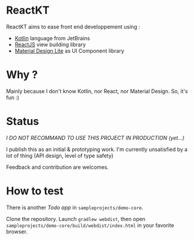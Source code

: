 # ReactKT

ReactKT aims to ease front end developpement using :
* [Kotlin](https://kotlinlang.org) language from JetBrains
* [ReactJS](https://facebook.github.io/react/) view building library
* [Material Design Lite](http://www.getmdl.io) as UI Component library

# Why ?

Mainly because I don't know Kotlin, nor React, nor Material Design. So, it's fun :)

# Status

*I DO NOT RECOMMAND TO USE THIS PROJECT IN PRODUCTION* _(yet...)_

I publish this as an initial & prototyping work. I'm currently unsatisfied by a lot of thing (API design, level of type safety)

Feedback and contribution are welcomes.

# How to test

There is another _Todo app_ in `sampleprojects/demo-core`.

Clone the repository. Launch `gradlew webdist`, then open `sampleprojects/demo-core/build/webdist/index.html` in your favorite browser.